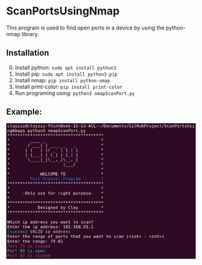 # ScanPortsUsingNmap
This program is used to find open ports in a device by using the python-nmap library. 

## Installation 
0. Install python: 
    `sudo apt install python3` 
1. Install pip: 
    `sudo apt install python3-pip`
2. Install nmap: 
    `pip install python-nmap` 
3. Install print-color: 
    `pip install print-color` 
4. Run programing using: 
    `python3 nmapScanPort.py`

## Example: 
![alt text](example/image.png)


